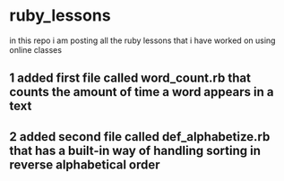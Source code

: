# ruby_lessons
in this repo i am posting all the ruby lessons that i have worked on using online classes
## 1 added first file called word_count.rb that counts the amount of time a word appears in a text 
## 2 added second file called def_alphabetize.rb that has a built-in way of handling sorting in reverse alphabetical order
